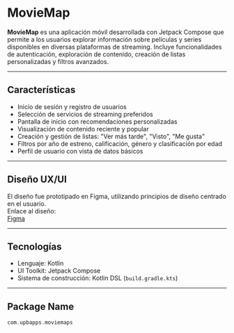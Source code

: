 # MovieMap
**MovieMap** es una aplicación móvil desarrollada con Jetpack Compose que permite a los usuarios explorar información sobre películas y series disponibles en diversas plataformas de streaming. Incluye funcionalidades de autenticación, exploración de contenido, creación de listas personalizadas y filtros avanzados.

---

## Características
- Inicio de sesión y registro de usuarios
- Selección de servicios de streaming preferidos
- Pantalla de inicio con recomendaciones personalizadas
- Visualización de contenido reciente y popular
- Creación y gestión de listas: "Ver más tarde", "Visto", "Me gusta"
- Filtros por año de estreno, calificación, género y clasificación por edad
- Perfil de usuario con vista de datos básicos

---

## Diseño UX/UI
El diseño fue prototipado en Figma, utilizando principios de diseño centrado en el usuario.  
Enlace al diseño:  
[Figma](https://www.figma.com/design/6cEdOZnBvjNYNDuTj5Ft8r/MovieMap)

---

## Tecnologías
- Lenguaje: Kotlin
- UI Toolkit: Jetpack Compose
- Sistema de construcción: Kotlin DSL (`build.gradle.kts`)

---

## Package Name

```kotlin
com.upbapps.moviemaps
